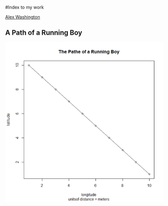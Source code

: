 #Index to my work

[Alex Washington](https://awashington01.github.io/alex_repo/)

## A Path of a Running Boy

![](running_boy.png)
